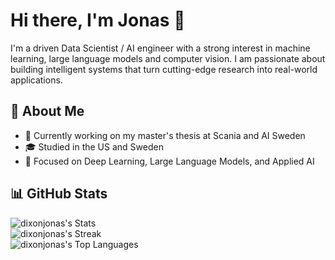 # Hi there, I'm Jonas 👋

I'm a driven Data Scientist / AI engineer with a strong interest in machine learning, large language models and computer vision. I am passionate about building intelligent systems that turn cutting-edge research into real-world applications.

## 🤖 About Me

- 🔬 Currently working on my master's thesis at Scania and AI Sweden
- 🎓 Studied in the US and Sweden
- 🧠 Focused on Deep Learning, Large Language Models, and Applied AI

## 📊 GitHub Stats

![dixonjonas's Stats](https://github-readme-stats.vercel.app/api?username=dixonjonas&theme=shadow_green&show_icons=true&hide_border=true&count_private=true)  
![dixonjonas's Streak](https://github-readme-streak-stats.herokuapp.com/?user=dixonjonas&theme=shadow_green&hide_border=true)  
![dixonjonas's Top Languages](https://github-readme-stats.vercel.app/api/top-langs/?username=dixonjonas&theme=shadow_green&show_icons=true&hide_border=true&layout=compact)

<!--
**dixonjonas/dixonjonas** is a ✨ _special_ ✨ repository because its `README.md` (this file) appears on your GitHub profile.

Here are some ideas to get you started:

- 🔭 I’m currently working on ...
- 🌱 I’m currently learning ...
- 👯 I’m looking to collaborate on ...
- 🤔 I’m looking for help with ...
- 💬 Ask me about ...
- 📫 How to reach me: ...
- 😄 Pronouns: ...
- ⚡ Fun fact: ...
-->
